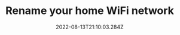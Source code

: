 ---
title: Rename your home WiFi network
date: "2022-08-13T21:10:03.284Z"
description: "Typical SSIDs are often common words like “Wireless” or “Default”. Having a default name potentially indicates to an attacker that you have a lower level of security on your network. This can make your network more of a target to someone looking at a selection of networks to potentially attack. Type in your router IP into your browser, and change your network name in settings after logging in."
position: 19
section: "Your network"
---
